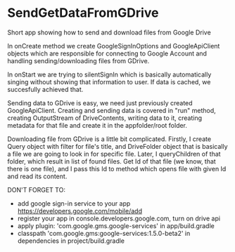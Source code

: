 # SendGetDataFromGDrive
Short app showing how to send and download files from Google Drive


In onCreate method we create GoogleSignInOptions and GoogleApiClient objects
which are responsible for connecting to Google Account and handling sending/downloading
files from GDrive.

In onStart we are trying to silentSignIn which is basically automatically singing without
showing that information to user. If data is cached, we succesfully achieved that.

Sending data to GDrive is easy, we need just previously created GoogleApiClient.
Creating and sending data is covered in "run" method, creating OutputStream of DriveContents,
writing data to it, creating metadata for that file and create it in the appfolder/root folder.

Downloading file from GDrive is a little bit complicated. 
Firstly, I create Query object with filter for file's title, and DriveFolder object that is basically
a file we are going to look in for specific file. 
Later, I queryChildren of that folder, which result in list of found files. 
Get Id of that file (we know, that there is one file), and I pass this Id to method which opens file
with given Id and read its content.


DON'T FORGET TO:
- add google sign-in service to your app https://developers.google.com/mobile/add
- register your app in console.developers.google.com, turn on drive api
- apply plugin: 'com.google.gms.google-services' in app/build.gradle
- classpath 'com.google.gms:google-services:1.5.0-beta2' in dependencies in project/build.gradle

